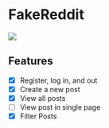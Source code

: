 # FakeReddit
<img src="https://user-images.githubusercontent.com/62404655/231545132-aabd80d9-5811-43b3-92b8-c2d19ab1717c.png">

## Features

- [x] Register, log in, and out
- [x] Create a new post
- [x] View all posts
- [ ] View post in single page
- [x] Filter Posts
